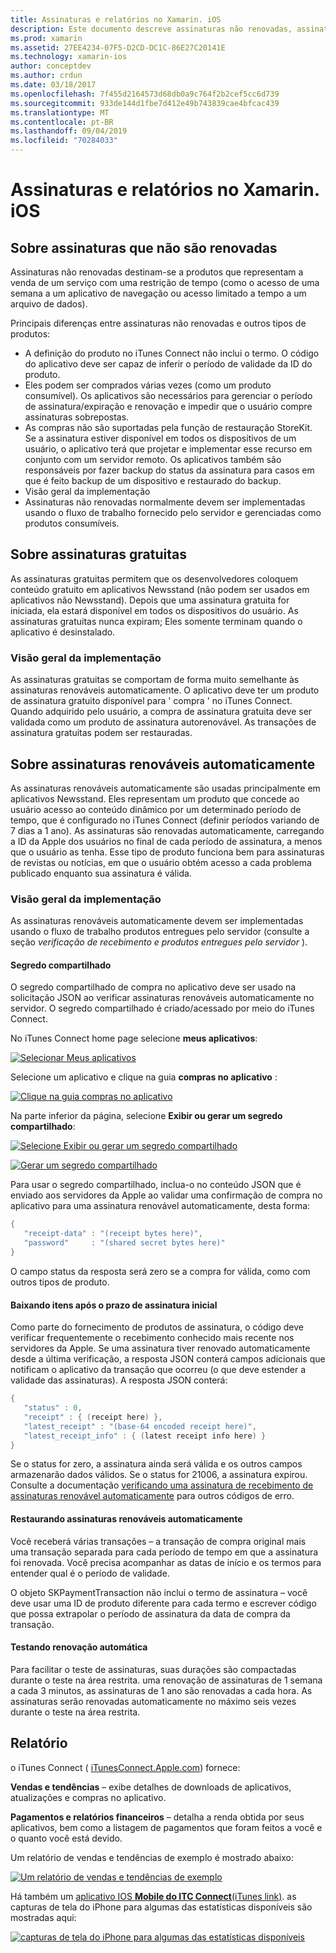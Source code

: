 ```yaml
---
title: Assinaturas e relatórios no Xamarin. iOS
description: Este documento descreve assinaturas não renovadas, assinaturas gratuitas, assinaturas renováveis automaticamente e uso do iTunes Connect para relatar esses itens.
ms.prod: xamarin
ms.assetid: 27EE4234-07F5-D2CD-DC1C-86E27C20141E
ms.technology: xamarin-ios
author: conceptdev
ms.author: crdun
ms.date: 03/18/2017
ms.openlocfilehash: 7f455d2164573d68db0a9c764f2b2cef5cc6d739
ms.sourcegitcommit: 933de144d1fbe7d412e49b743839cae4bfcac439
ms.translationtype: MT
ms.contentlocale: pt-BR
ms.lasthandoff: 09/04/2019
ms.locfileid: "70284033"
---
```

# <a name="subscriptions-and-reporting-in-xamarinios"></a>Assinaturas e relatórios no Xamarin. iOS

## <a name="about-non-renewing-subscriptions"></a>Sobre assinaturas que não são renovadas

Assinaturas não renovadas destinam-se a produtos que representam a venda de um serviço com uma restrição de tempo (como o acesso de uma semana a um aplicativo de navegação ou acesso limitado a tempo a um arquivo de dados).   
   
Principais diferenças entre assinaturas não renovadas e outros tipos de produtos:

- A definição do produto no iTunes Connect não inclui o termo. O código do aplicativo deve ser capaz de inferir o período de validade da ID do produto. 
- Eles podem ser comprados várias vezes (como um produto consumível). Os aplicativos são necessários para gerenciar o período de assinatura/expiração e renovação e impedir que o usuário compre assinaturas sobrepostas. 
- As compras não são suportadas pela função de restauração StoreKit. Se a assinatura estiver disponível em todos os dispositivos de um usuário, o aplicativo terá que projetar e implementar esse recurso em conjunto com um servidor remoto. Os aplicativos também são responsáveis por fazer backup do status da assinatura para casos em que é feito backup de um dispositivo e restaurado do backup. 
- Visão geral da implementação
- Assinaturas não renovadas normalmente devem ser implementadas usando o fluxo de trabalho fornecido pelo servidor e gerenciadas como produtos consumíveis. 


## <a name="about-free-subscriptions"></a>Sobre assinaturas gratuitas

As assinaturas gratuitas permitem que os desenvolvedores coloquem conteúdo gratuito em aplicativos Newsstand (não podem ser usados em aplicativos não Newsstand). Depois que uma assinatura gratuita for iniciada, ela estará disponível em todos os dispositivos do usuário. As assinaturas gratuitas nunca expiram; Eles somente terminam quando o aplicativo é desinstalado.

### <a name="implementation-overview"></a>Visão geral da implementação

As assinaturas gratuitas se comportam de forma muito semelhante às assinaturas renováveis automaticamente. O aplicativo deve ter um produto de assinatura gratuito disponível para ' compra ' no iTunes Connect. Quando adquirido pelo usuário, a compra de assinatura gratuita deve ser validada como um produto de assinatura autorenovável. As transações de assinatura gratuitas podem ser restauradas.


## <a name="about-auto-renewable-subscriptions"></a>Sobre assinaturas renováveis automaticamente

As assinaturas renováveis automaticamente são usadas principalmente em aplicativos Newsstand. Eles representam um produto que concede ao usuário acesso ao conteúdo dinâmico por um determinado período de tempo, que é configurado no iTunes Connect (definir períodos variando de 7 dias a 1 ano). As assinaturas são renovadas automaticamente, carregando a ID da Apple dos usuários no final de cada período de assinatura, a menos que o usuário as tenha. Esse tipo de produto funciona bem para assinaturas de revistas ou notícias, em que o usuário obtém acesso a cada problema publicado enquanto sua assinatura é válida.

### <a name="implementation-overview"></a>Visão geral da implementação

As assinaturas renováveis automaticamente devem ser implementadas usando o fluxo de trabalho produtos entregues pelo servidor (consulte a seção *verificação de recebimento e produtos entregues pelo servidor* ).

#### <a name="shared-secret"></a>Segredo compartilhado

O segredo compartilhado de compra no aplicativo deve ser usado na solicitação JSON ao verificar assinaturas renováveis automaticamente no servidor. O segredo compartilhado é criado/acessado por meio do iTunes Connect.

No iTunes Connect home page selecione **meus aplicativos**:   
   
 [![](subscriptions-and-reporting-images/image2.png "Selecionar Meus aplicativos")](subscriptions-and-reporting-images/image2.png#lightbox)  
 
Selecione um aplicativo e clique na guia **compras no aplicativo** :

[![](subscriptions-and-reporting-images/image6.png "Clique na guia compras no aplicativo")](subscriptions-and-reporting-images/image6.png#lightbox)

Na parte inferior da página, selecione **Exibir ou gerar um segredo compartilhado**:
   
 [![](subscriptions-and-reporting-images/image40.png "Selecione Exibir ou gerar um segredo compartilhado")](subscriptions-and-reporting-images/image40.png#lightbox)

 [![](subscriptions-and-reporting-images/image41.png "Gerar um segredo compartilhado")](subscriptions-and-reporting-images/image41.png#lightbox)   
   
   
   
 Para usar o segredo compartilhado, inclua-o no conteúdo JSON que é enviado aos servidores da Apple ao validar uma confirmação de compra no aplicativo para uma assinatura renovável automaticamente, desta forma:

```csharp
{
   "receipt-data" : "(receipt bytes here)",
   "password"     : "(shared secret bytes here)"
}
```

O campo status da resposta será zero se a compra for válida, como com outros tipos de produto.

#### <a name="downloading-items-after-the-initial-subscription-term"></a>Baixando itens após o prazo de assinatura inicial

Como parte do fornecimento de produtos de assinatura, o código deve verificar frequentemente o recebimento conhecido mais recente nos servidores da Apple. Se uma assinatura tiver renovado automaticamente desde a última verificação, a resposta JSON conterá campos adicionais que notificam o aplicativo da transação que ocorreu (o que deve estender a validade das assinaturas). A resposta JSON conterá:

```csharp
{
   "status" : 0,
   "receipt" : { (receipt here) },
   "latest_receipt" : "(base-64 encoded receipt here)",
   "latest_receipt_info" : { (latest receipt info here) }
}
```

Se o status for zero, a assinatura ainda será válida e os outros campos armazenarão dados válidos. Se o status for 21006, a assinatura expirou. Consulte a documentação [verificando uma assinatura de recebimento de assinaturas renovável automaticamente](https://developer.apple.com/library/ios/releasenotes/General/ValidateAppStoreReceipt/Chapters/ValidateRemotely.html) para outros códigos de erro.

#### <a name="restoring-auto-renewable-subscriptions"></a>Restaurando assinaturas renováveis automaticamente

Você receberá várias transações – a transação de compra original mais uma transação separada para cada período de tempo em que a assinatura foi renovada. Você precisa acompanhar as datas de início e os termos para entender qual é o período de validade.   
   
   
   
 O objeto SKPaymentTransaction não inclui o termo de assinatura – você deve usar uma ID de produto diferente para cada termo e escrever código que possa extrapolar o período de assinatura da data de compra da transação.

#### <a name="testing-auto-renewal"></a>Testando renovação automática

Para facilitar o teste de assinaturas, suas durações são compactadas durante o teste na área restrita. uma renovação de assinaturas de 1 semana a cada 3 minutos, as assinaturas de 1 ano são renovadas a cada hora. As assinaturas serão renovadas automaticamente no máximo seis vezes durante o teste na área restrita.

## <a name="reporting"></a>Relatório

o iTunes Connect ( [iTunesConnect.Apple.com](http://itunesconnect.apple.com)) fornece:   
   
 **Vendas e tendências** – exibe detalhes de downloads de aplicativos, atualizações e compras no aplicativo.   
   
 **Pagamentos e relatórios financeiros** – detalha a renda obtida por seus aplicativos, bem como a listagem de pagamentos que foram feitos a você e o quanto você está devido.

Um relatório de vendas e tendências de exemplo é mostrado abaixo:   

 [![](subscriptions-and-reporting-images/image42.png "Um relatório de vendas e tendências de exemplo")](subscriptions-and-reporting-images/image42.png#lightbox)   
   
 Há também um [aplicativo IOS **Mobile do ITC Connect**(iTunes link)](http://itunes.apple.com/us/app/itunes-connect-mobile/id376771144?mt=8).
as capturas de tela do iPhone para algumas das estatísticas disponíveis são mostradas aqui:   
   
 [![](subscriptions-and-reporting-images/image43.png "capturas de tela do iPhone para algumas das estatísticas disponíveis")](subscriptions-and-reporting-images/image43.png#lightbox)
